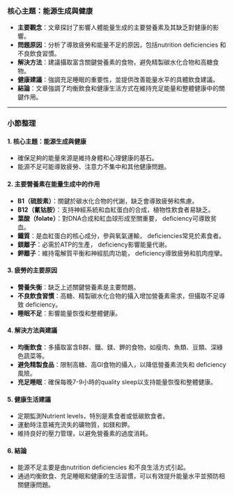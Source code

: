 ### 核心主題：能源生成與健康
- **主要觀念**：文章探討了影響人體能量生成的主要營養素及其缺乏對健康的影響。
- **問題原因**：分析了導致疲勞和能量不足的原因，包括nutrition deficiencies 和不良飲食習慣。
- **解決方法**：建議攝取富含關鍵營養素的食物，避免精製碳水化合物和高糖食物。
- **健康建議**：強調充足睡眠的重要性，並提供改善能量水平的具體飲食建議。
- **結論**：文章強調了均衡飲食和健康生活方式在維持充足能量和整體健康中的關鍵作用。

---

### 小節整理

#### 1. 核心主題：能源生成與健康
- 確保足夠的能量來源是維持身體和心理健康的基石。
- 能源不足可能導致疲勞、注意力不集中和其他健康問題。

#### 2. 主要營養素在能量生成中的作用
- **B1（硫胺素）**：關鍵於碳水化合物的代謝，缺乏會導致疲勞和焦慮。
- **B12（氰钴胺）**：支持神經系統和血紅蛋白的合成，植物性飲食者易缺乏。
- **葉酸（folate）**：對DNA合成和紅血球形成至關重要， deficiency可導致贫血。
- **鐵質**：是血紅蛋白的核心成分，參與氧氣運輸， deficiencies常見於素食者。
- **鎂離子**：必需於ATP的生產， deficiency影響能量代谢。
- **鉀離子**：維持電解質平衡和神經肌肉功能， deficiency導致疲勞和肌肉痙攣。

#### 3. 疲勞的主要原因
- **營養失衡**：缺乏上述關鍵營養素是主要問題。
- **不良飲食習慣**：高糖、精製碳水化合物的攝入增加營養素需求，但攝取不足導致 deficiency。
- **睡眠不足**：影響能量恢復和整體健康。

#### 4. 解決方法與建議
- **均衡飲食**：多攝取富含B群、鐵、鎂、鉀的食物，如瘦肉、魚類、豆類、深綠色蔬菜等。
- **避免精製食品**：限制高糖、高GI食物的攝入，以降低營養素流失和 deficiency風險。
- **充足睡眠**：確保每晚7-9小時的quality sleep以支持能量恢復和整體健康。

#### 5. 健康生活建議
- 定期監測Nutrient levels，特別是素食者或低碳飲食者。
- 運動時注意補充流失的礦物質，如鎂和鉀。
- 維持良好的壓力管理，以避免營養素的過度消耗。

#### 6. 結論
- 能源不足主要是由nutrition deficiencies 和不良生活方式引起。
- 通過均衡飲食、充足睡眠和健康的生活習慣，可以有效提升能量水平並預防相關健康問題。